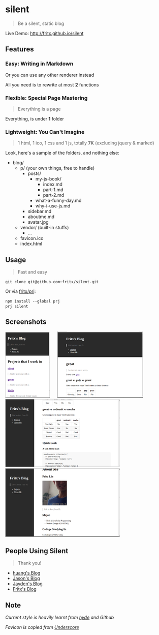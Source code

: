 # silent

> Be a silent, static blog

Live Demo: <http://fritx.github.io/silent>

## Features

### Easy: Writing in Markdown

Or you can use any other renderer instead

All you need is to rewrite at most **2** functions

### Flexible: Special Page Mastering

> Everything is a page

Everything, is under **1** folder

### Lightweight: You Can't Imagine

> 1 html, 1 ico, 1 css and 1 js, totally **7K** (excluding jquery & marked)

Look, here's a sample of the folders, and nothing else:

- blog/
  - p/ (your own things, free to handle)
    - posts/
      - my-js-book/
        - index.md
        - part-1.md
        - part-2.md
      - what-a-funny-day.md
      - why-i-use-js.md
    - sidebar.md
    - aboutme.md
    - avatar.jpg
  - vendor/ (built-in stuffs)
    - ...
  - favicon.ico
  - index.html

## Usage

> Fast and easy

```
git clone git@github.com:fritx/silent.git
```

Or via [fritx/prj](https://github.com/fritx/prj):

```
npm install --global prj
prj silent
```

## Screenshots

<img src="blog/p/projects/silent/Screenshot_from_2014-05-08_01-43-18.png" width="140">
&nbsp;&nbsp;&nbsp;&nbsp;
<img src="blog/p/projects/silent/Screenshot_from_2014-05-08_01-56-27.png" width="270">

<img src="blog/p/projects/silent/Screenshot_from_2014-05-08_01-48-37.png" width="360">

<img src="blog/p/projects/silent/Screenshot_from_2014-05-08_01-50-42.png" width="360">

## People Using Silent

> Thank you!

- [huang's Blog](http://huangruichang.github.io)
- [Jason's Blog](http://jacsonlee.github.io/Blog)
- [Jayden's Blog](http://iamjayden.github.io)
- [Fritx's Blog](http://fritx.github.io/blog)

## Note

*Current style is heavily learnt from [hyde](https://github.com/mdo/hyde) and Github*

*Favicon is copied from [Underscore](https://github.com/jashkenas/underscore)*
